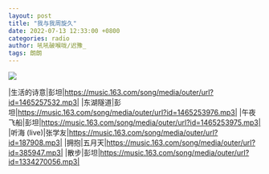 ```yaml
---
layout: post
title: "我与我周旋久"
date: 2022-07-13 12:33:00 +0800
categories: radio
author: 吼吼破喉咙/迟豫_
tags: 朗朗
---
```

![]({{site.baseurl}}/images/cover_20220713.jpg)

|生活的诗意|彭坦|https://music.163.com/song/media/outer/url?id=1465257532.mp3|
|东湖隧道|彭坦|https://music.163.com/song/media/outer/url?id=1465253976.mp3|
|午夜飞船|彭坦|https://music.163.com/song/media/outer/url?id=1465253975.mp3|
|听海 (live)|张学友|https://music.163.com/song/media/outer/url?id=187908.mp3|
|拥抱|五月天|https://music.163.com/song/media/outer/url?id=385947.mp3|
|散步|彭坦|https://music.163.com/song/media/outer/url?id=1334270056.mp3|


